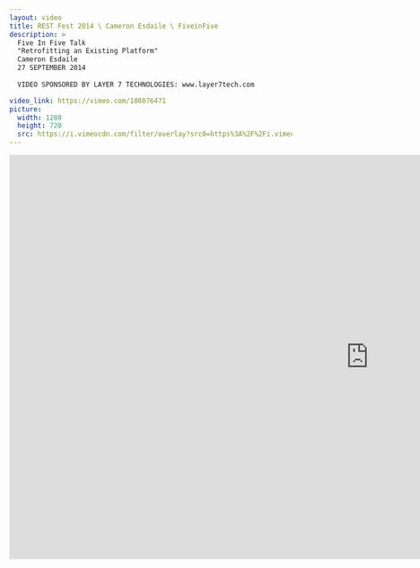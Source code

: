 ```yaml
---
layout: video
title: REST Fest 2014 \ Cameron Esdaile \ FiveinFive
description: >
  Five In Five Talk
  "Retrofitting an Existing Platform"
  Cameron Esdaile
  27 SEPTEMBER 2014
  
  VIDEO SPONSORED BY LAYER 7 TECHNOLOGIES: www.layer7tech.com

video_link: https://vimeo.com/108076471
picture:
  width: 1280
  height: 720
  src: https://i.vimeocdn.com/filter/overlay?src0=https%3A%2F%2Fi.vimeocdn.com%2Fvideo%2F491689202_1280x720.jpg&src1=http%3A%2F%2Ff.vimeocdn.com%2Fp%2Fimages%2Fcrawler_play.png
---
```

<iframe src="https://player.vimeo.com/video/108076471?title=0&byline=0&portrait=0&badge=0&autopause=0&player_id=0" width="1280" height="720" frameborder="0" title="REST Fest 2014 \ Cameron Esdaile \ FiveinFive" webkitallowfullscreen mozallowfullscreen allowfullscreen></iframe>